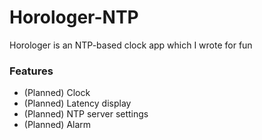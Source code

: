 # Horologer-NTP
Horologer is an NTP-based clock app which I wrote for fun
<h3>Features</h3>
<ul>
<li>(Planned) Clock</li>
<li>(Planned) Latency display</li>
<li>(Planned) NTP server settings</li>
<li>(Planned) Alarm</li>
</ul>
